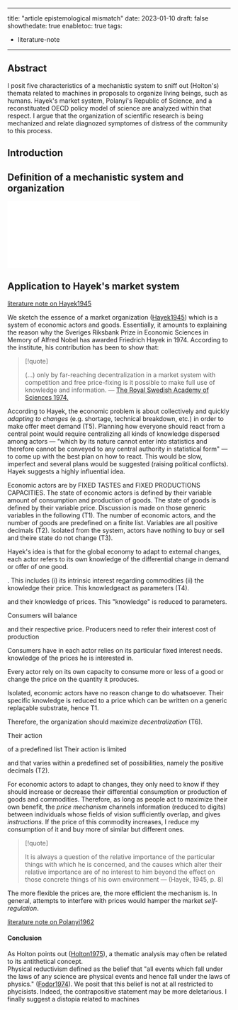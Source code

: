 
---
title: "article epistemological mismatch"
date: 2023-01-10
draft: false
showthedate: true
enabletoc: true
tags:
- literature-note
---


## **Abstract**

I posit five characteristics of a mechanistic system to sniff out (Holton's) themata related to machines in proposals to organize living beings, such as humans. 
Hayek's market system, Polanyi's Republic of Science, and a reconstituated OECD policy model of science are analyzed within that respect. 
I argue that the organization of scientific research is being mechanized and relate diagnozed symptomes of distress of the community to this process. 

## Introduction

## Definition of a mechanistic system and organization

![mechanistic system](concept/mechanistic%20system.md)

## Application to Hayek's market system 

[literature note on Hayek1945](note/literature%20note%20on%20Hayek1945.md)

We sketch the essence of a market organization ([Hayek1945](reference/Hayek1945.md)) which is a system of economic actors and goods. Essentially, it amounts to explaining the reason why the Sveriges Riksbank Prize in Economic Sciences in Memory of Alfred Nobel has awarded Friedrich Hayek in 1974. According to the institute, his contribution has been to show that:

>[!quote]
>
>(...) only by far-reaching decentralization in a market system with competition and free price-fixing is it possible to make full use of knowledge and information. — [The Royal Swedish Academy of Sciences 1974.](https://www.nobelprize.org/prizes/economic-sciences/1974/press-release/)

According to Hayek, the economic problem is about collectively and quickly _adapting to changes_ (e.g. shortage, technical breakdown, etc.) in order to make offer meet demand (T5). Planning how everyone should react from a central point would require centralizing all kinds of knowledge dispersed among actors — "which by its nature cannot enter into statistics and therefore cannot be conveyed to any central authority in statistical form" — to come up with the best plan on how to react. This would be slow, imperfect and several plans would be suggested (raising political conflicts). Hayek suggests a highly influential idea. 

Economic actors are by FIXED TASTES and FIXED PRODUCTIONS CAPACITIES. 
The state of economic actors is defined by their variable amount of consumption and production of goods. The state of goods is defined by their variable price. Discussion is made on those generic variables in the following (T1). 
The number of economic actors, and the number of goods are predefined on a finite list. Variables are all positive decimals (T2). Isolated from the system, actors have nothing to buy or sell and theire state do not change (T3).

Hayek's idea is that for the global economy to adapt to external changes, each actor refers to its own knowledge of the differential change in demand or offer of one good. 


. This includes (i) its intrinsic interest regarding commodities (ii) the knowledge their price. This knowledgeact as parameters (T4). 

and their knowledge of prices. This "knowledge" is reduced to parameters.

Consumers will balance

and their respective price. Producers need to refer their interest cost of production 

Consumers have in each actor relies on its particular fixed interest needs. 
knowledge of the prices he is interested in. 

Every actor rely on its own capacity to consume more or less of a good or change the price on the quantity it produces. 



Isolated, economic actors have no reason change to do whatsoever. 
Their specific knowledge is reduced to a price which can be written on a generic replaçable substrate, hence T1.

Therefore, the organization should maximize *decentralization* (T6). 

Their action

of a predefined list 
Their action is limited 


and that varies within a predefined set of possibilities, namely the positive decimals (T2). 

For economic actors to adapt to changes, they only need to know if they should increase or decrease their differential consumption or production of goods and commodities. Therefore, as long as people act to maximize their own benefit, the _price mechanism_ channels information (reduced to digits) between individuals whose fields of vision sufficiently overlap, and gives _instructions_. If the price of this commodity increases, I reduce my consumption of it and buy more of similar but different ones. 

> [!quote] 
>
>It is always a question of the relative importance of the particular things with which he is concerned, and the causes which alter their relative importance are of no interest to him beyond the effect on those concrete things of his own environment —  (Hayek, 1945, p. 8) 

The more flexible the prices are, the more efficient the mechanism is. In general, attempts to interfere with prices would hamper the market _self-regulation_.



[literature note on Polanyi1962](note/literature%20note%20on%20Polanyi1962.md)



 

#### Conclusion
As Holton points out ([Holton1975](reference/Holton1975.md)), a thematic analysis may often be related to its antithetical concept.   
Physical reductivism defined as the belief that "all events which fall under the laws of any science are physical events and hence fall under the laws of physics." ([Fodor1974](reference/Fodor1974.md)). 
We posit that this belief is not at all restricted to phycisists. Indeed, the contrapositive statement may be more deletarious. 
I finally suggest a distopia related to machines
